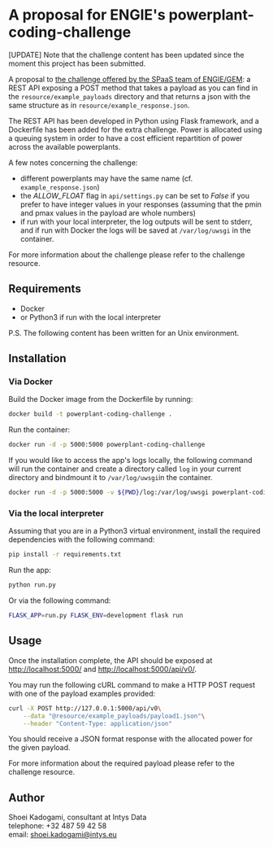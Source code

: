 # A proposal for ENGIE's powerplant-coding-challenge

[UPDATE] Note that the challenge content has been updated since the moment this project has been submitted.

A proposal to [the challenge offered by the SPaaS team of ENGIE/GEM](https://github.com/gem-spaas/powerplant-coding-challenge):
a REST API exposing a POST method that takes a payload as you can find in the `resource/example_payloads` directory
and that returns a json with the same structure as in `resource/example_response.json`.

The REST API has been developed in Python using Flask framework, and a Dockerfile has been added for the extra
challenge. Power is allocated using a queuing system in order to have a cost efficient repartition of power across the
available powerplants.

A few notes concerning the challenge:

- different powerplants may have the same name (cf. `example_response.json`)
- the *ALLOW_FLOAT* flag in `api/settings.py` can be set to *False* if you prefer to have integer values in your
responses (assuming that the pmin and pmax values in the payload are whole numbers)
- if run with your local interpreter, the log outputs will be sent to stderr, and if run with Docker the logs will be
saved at `/var/log/uwsgi` in the container.

For more information about the challenge please refer to the challenge resource.

## Requirements

- Docker
- or Python3 if run with the local interpreter

P.S. The following content has been written for an Unix environment.

## Installation

### Via Docker

Build the Docker image from the Dockerfile by running:

```bash
docker build -t powerplant-coding-challenge .
```

Run the container:

```bash
docker run -d -p 5000:5000 powerplant-coding-challenge
```

If you would like to access the app's logs locally, the following command will run the container and create a directory
called `log` in your current directory and bindmount it to `/var/log/uwsgi`in the container.

```bash
docker run -d -p 5000:5000 -v ${PWD}/log:/var/log/uwsgi powerplant-coding-challenge
```

### Via the local interpreter

Assuming that you are in a Python3 virtual environment, install the required dependencies with the following command:

```bash
pip install -r requirements.txt
```
Run the app:

```bash
python run.py
```

Or via the following command:

```bash
FLASK_APP=run.py FLASK_ENV=development flask run
```

## Usage

Once the installation complete, the API should be exposed at <http://localhost:5000/> and <http://localhost:5000/api/v0/>.

You may run the following cURL command to make a HTTP POST request with one of the payload examples provided:

```bash
curl -X POST http://127.0.0.1:5000/api/v0\
    --data "@resource/example_payloads/payload1.json"\
    --header "Content-Type: application/json"
```

You should receive a JSON format response with the allocated power for the given payload.

For more information about the required payload please refer to the challenge resource.

## Author

Shoei Kadogami, consultant at Intys Data  
telephone: +32 487 59 42 58  
email: shoei.kadogami@intys.eu

